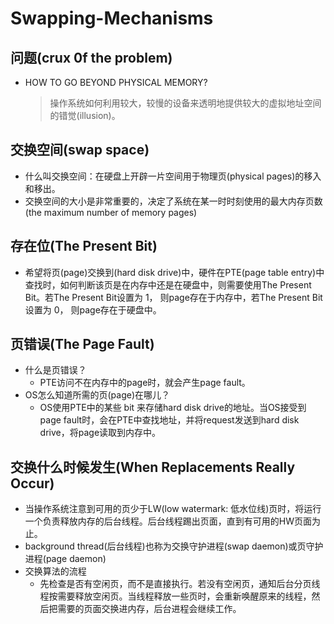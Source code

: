 <!--
 * @Author: JohnJeep
 * @Date: 2020-05-12 21:31:05
 * @LastEditTime: 2020-08-11 20:31:47
 * @LastEditors: Please set LastEditors
 * @Description: 物理内存之外: 机制部分(Mechanisms)
-->
# Swapping-Mechanisms
## 问题(crux 0f the problem)
- HOW TO GO BEYOND PHYSICAL MEMORY?
  > 操作系统如何利用较大，较慢的设备来透明地提供较大的虚拟地址空间的错觉(illusion)。


## 交换空间(swap space)
- 什么叫交换空间：在硬盘上开辟一片空间用于物理页(physical pages)的移入和移出。
- 交换空间的大小是非常重要的，决定了系统在某一时时刻使用的最大内存页数(the maximum number of memory pages)


## 存在位(The Present Bit)
- 希望将页(page)交换到(hard disk drive)中，硬件在PTE(page table entry)中查找时，如何判断该页是在内存中还是在硬盘中，则需要使用The Present Bit。若The Present Bit设置为 1， 则page存在于内存中，若The Present Bit设置为 0， 则page存在于硬盘中。


## 页错误(The Page Fault)
- 什么是页错误？
  - PTE访问不在内存中的page时，就会产生page fault。 
- OS怎么知道所需的页(page)在哪儿？
  - OS使用PTE中的某些 bit 来存储hard disk drive的地址。当OS接受到page fault时，会在PTE中查找地址，并将request发送到hard disk drive，将page读取到内存中。


## 交换什么时候发生(When Replacements Really Occur)
- 当操作系统注意到可用的页少于LW(low watermark: 低水位线)页时，将运行一个负责释放内存的后台线程。后台线程踢出页面，直到有可用的HW页面为止。
- background thread(后台线程)也称为交换守护进程(swap daemon)或页守护进程(page daemon)
- 交换算法的流程
  - 先检查是否有空闲页，而不是直接执行。若没有空闲页，通知后台分页线程按需要释放空闲页。当线程释放一些页时，会重新唤醒原来的线程，然后把需要的页面交换进内存，后台进程会继续工作。